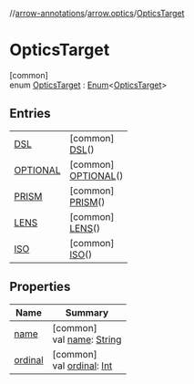 //[arrow-annotations](../../../index.md)/[arrow.optics](../index.md)/[OpticsTarget](index.md)

# OpticsTarget

[common]\
enum [OpticsTarget](index.md) : [Enum](https://kotlinlang.org/api/latest/jvm/stdlib/kotlin/-enum/index.html)&lt;[OpticsTarget](index.md)&gt;

## Entries

| | |
|---|---|
| [DSL](-d-s-l/index.md) | [common]<br>[DSL](-d-s-l/index.md)() |
| [OPTIONAL](-o-p-t-i-o-n-a-l/index.md) | [common]<br>[OPTIONAL](-o-p-t-i-o-n-a-l/index.md)() |
| [PRISM](-p-r-i-s-m/index.md) | [common]<br>[PRISM](-p-r-i-s-m/index.md)() |
| [LENS](-l-e-n-s/index.md) | [common]<br>[LENS](-l-e-n-s/index.md)() |
| [ISO](-i-s-o/index.md) | [common]<br>[ISO](-i-s-o/index.md)() |

## Properties

| Name | Summary |
|---|---|
| [name](-i-s-o/index.md#-372974862%2FProperties%2F-1722249720) | [common]<br>val [name](-i-s-o/index.md#-372974862%2FProperties%2F-1722249720): [String](https://kotlinlang.org/api/latest/jvm/stdlib/kotlin/-string/index.html) |
| [ordinal](-i-s-o/index.md#-739389684%2FProperties%2F-1722249720) | [common]<br>val [ordinal](-i-s-o/index.md#-739389684%2FProperties%2F-1722249720): [Int](https://kotlinlang.org/api/latest/jvm/stdlib/kotlin/-int/index.html) |
